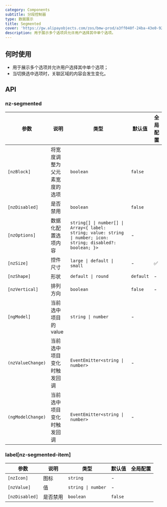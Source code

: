 ```yaml
---
category: Components
subtitle: 分段控制器
type: 数据展示
title: Segmented
cover: 'https://gw.alipayobjects.com/zos/bmw-prod/a3ff040f-24ba-43e0-92e9-c845df1612ad.svg'
description: 用于展示多个选项并允许用户选择其中单个选项。
---
```


## 何时使用

- 用于展示多个选项并允许用户选择其中单个选项；
- 当切换选中选项时，关联区域的内容会发生变化。

## API

### nz-segmented

| 参数              | 说明                         | 类型                                                                                                           | 默认值    | 全局配置 |
| ----------------- | ---------------------------- | -------------------------------------------------------------------------------------------------------------- | --------- | -------- |
| `[nzBlock]`       | 将宽度调整为父元素宽度的选项 | `boolean`                                                                                                      | `false`   |          |
| `[nzDisabled]`    | 是否禁用                     | `boolean`                                                                                                      | `false`   |          |
| `[nzOptions]`     | 数据化配置选项内容           | `string[] \| number[] \| Array<{ label: string; value: string \| number; icon: string; disabled?: boolean; }>` | -         |          |
| `[nzSize]`        | 控件尺寸                     | `large \| default \| small`                                                                                    | -         | ✅       |
| `[nzShape]`       | 形状                         | `default \| round`                                                                                             | `default` | -        |
| `[nzVertical]`    | 排列方向                     | `boolean`                                                                                                      | `false`   | -        |
| `[ngModel]`       | 当前选中项目的 value         | `string \| number`                                                                                             | -         |          |
| `(nzValueChange)` | 当前选中项目变化时触发回调   | `EventEmitter<string \| number>`                                                                               | -         |          |
| `(ngModelChange)` | 当前选中项目变化时触发回调   | `EventEmitter<string \| number>`                                                                               | -         |          |

### label[nz-segmented-item]

| 参数           | 说明     | 类型               | 默认值  | 全局配置 |
| -------------- | -------- | ------------------ | ------- | -------- |
| `[nzIcon]`     | 图标     | `string`           | -       |          |
| `[nzValue]`    | 值       | `string \| number` | -       |          |
| `[nzDisabled]` | 是否禁用 | `boolean`          | `false` |          |
